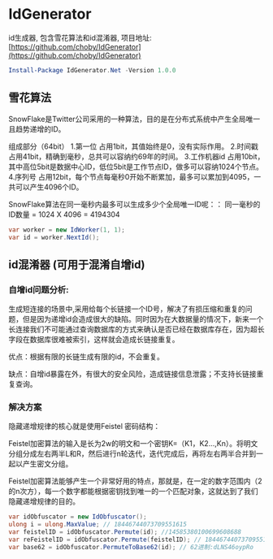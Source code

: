 # IdGenerator
id生成器, 包含雪花算法和id混淆器, 项目地址: [https://github.com/choby/IdGenerator](https://github.com/choby/IdGenerator)

```powershell
Install-Package IdGenerator.Net -Version 1.0.0
```

## 雪花算法

SnowFlake是Twitter公司采用的一种算法，目的是在分布式系统中产生全局唯一且趋势递增的ID。

组成部分（64bit）
1.第一位 占用1bit，其值始终是0，没有实际作用。 
2.时间戳 占用41bit，精确到毫秒，总共可以容纳约69年的时间。 
3.工作机器id 占用10bit，其中高位5bit是数据中心ID，低位5bit是工作节点ID，做多可以容纳1024个节点。 
4.序列号 占用12bit，每个节点每毫秒0开始不断累加，最多可以累加到4095，一共可以产生4096个ID。

SnowFlake算法在同一毫秒内最多可以生成多少个全局唯一ID呢：： 同一毫秒的ID数量 = 1024 X 4096 = 4194304

```csharp
var worker = new IdWorker(1, 1);
var id = worker.NextId();
```

## id混淆器 (可用于混淆自增id)
### 自增id问题分析:
生成短连接的场景中,采用给每个长链接一个ID号，解决了有损压缩和重复的问题，但是因为递增id会造成很大的缺陷。同时因为在大数据量的情况下，新来一个长连接我们不可能通过查询数据库的方式来确认是否已经在数据库存在，因为超长字段在数据库很难被索引，这样就会造成长链接重复。

优点：根据有限的长链生成有限的id，不会重复。

缺点：自增id暴露在外，有很大的安全风险，造成链接信息泄露；不支持长链接重复查询。

### 解决方案

隐藏递增规律的核心就是使用Feistel 密码结构：

Feistel加密算法的输入是长为2w的明文和一个密钥K=（K1，K2...,Kn）。将明文分组分成左右两半L和R，然后进行n轮迭代，迭代完成后，再将左右两半合并到一起以产生密文分组。

Feistel加密算法能够产生一个非常好用的特点，那就是，在一定的数字范围内（2的n次方），每一个数字都能根据密钥找到唯一的一个匹配对象，这就达到了我们隐藏递增规律的目的。



```csharp
var idObfuscator = new IdObfuscator();
ulong i = ulong.MaxValue; // 18446744073709551615
var feistelID = idObfuscator.Permute(id); //14585380100699608688
var reFeistelID = idObfuscator.Permute(feistelID); // 18446744073709551615
var base62 = idObfuscator.PermuteToBase62(id); // 62进制:dLNS46oypRo
```
